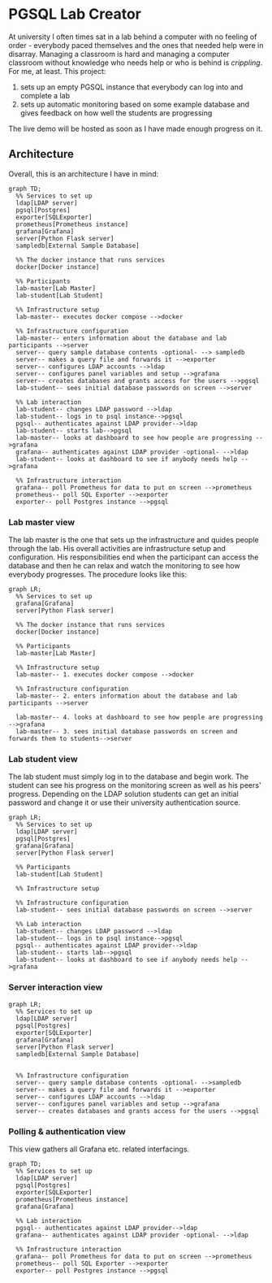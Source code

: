 # PGSQL Lab Creator

At university I often times sat in a lab behind a computer with no feeling of order - everybody paced themselves and the ones that needed help were in disarray. Managing a classroom is hard and managing a computer classroom without knowledge who needs help or who is behind is *crippling*. For me, at least. This project:

1. sets up an empty PGSQL instance that everybody can log into and complete a lab
2. sets up automatic monitoring based on some example database and gives feedback on how well the students are progressing

The live demo will be hosted as soon as I have made enough progress on it.

## Architecture

Overall, this is an architecture I have in mind:

```mermaid
graph TD;
  %% Services to set up
  ldap[LDAP server]
  pgsql[Postgres]
  exporter[SQLExporter]
  prometheus[Prometheus instance]
  grafana[Grafana]
  server[Python Flask server]
  sampledb[External Sample Database]
  
  %% The docker instance that runs services
  docker[Docker instance]

  %% Participants 
  lab-master[Lab Master]
  lab-student[Lab Student]

  %% Infrastructure setup
  lab-master-- executes docker compose -->docker

  %% Infrastructure configuration
  lab-master-- enters information about the database and lab participants -->server
  server-- query sample database contents -optional- --> sampledb
  server-- makes a query file and forwards it -->exporter
  server-- configures LDAP accounts -->ldap
  server-- configures panel variables and setup -->grafana
  server-- creates databases and grants access for the users -->pgsql
  lab-student-- sees initial database passwords on screen -->server

  %% Lab interaction
  lab-student-- changes LDAP password -->ldap
  lab-student-- logs in to psql instance-->pgsql
  pgsql-- authenticates against LDAP provider-->ldap
  lab-student-- starts lab-->pgsql
  lab-master-- looks at dashboard to see how people are progressing -->grafana
  grafana-- authenticates against LDAP provider -optional- -->ldap
  lab-student-- looks at dashboard to see if anybody needs help -->grafana

  %% Infrastructure interaction
  grafana-- poll Prometheus for data to put on screen -->prometheus
  prometheus-- poll SQL Exporter -->exporter
  exporter-- poll Postgres instance -->pgsql
```

### Lab master view

The lab master is the one that sets up the infrastructure and quides people through the lab. His overall activities are infrastructure setup and configuration. His responsibilities end when the participant can access the database and then he can relax and watch the monitoring to see how everybody progresses. The procedure looks like this:

```mermaid
graph LR;
  %% Services to set up
  grafana[Grafana]
  server[Python Flask server]
  
  %% The docker instance that runs services
  docker[Docker instance]

  %% Participants 
  lab-master[Lab Master]

  %% Infrastructure setup
  lab-master-- 1. executes docker compose -->docker

  %% Infrastructure configuration
  lab-master-- 2. enters information about the database and lab participants -->server

  lab-master-- 4. looks at dashboard to see how people are progressing -->grafana
  lab-master-- 3. sees initial database passwords on screen and forwards them to students-->server
```

### Lab student view

The lab student must simply log in to the database and begin work. The student can see his progress on the monitoring screen as well as his peers' progress. Depending on the LDAP solution students can get an initial password and change it or use their university authentication source.

```mermaid
graph LR;
  %% Services to set up
  ldap[LDAP server]
  pgsql[Postgres]
  grafana[Grafana]
  server[Python Flask server]

  %% Participants 
  lab-student[Lab Student]

  %% Infrastructure setup

  %% Infrastructure configuration
  lab-student-- sees initial database passwords on screen -->server

  %% Lab interaction
  lab-student-- changes LDAP password -->ldap
  lab-student-- logs in to psql instance-->pgsql
  pgsql-- authenticates against LDAP provider-->ldap
  lab-student-- starts lab-->pgsql
  lab-student-- looks at dashboard to see if anybody needs help -->grafana
```

### Server interaction view

```mermaid
graph LR;
  %% Services to set up
  ldap[LDAP server]
  pgsql[Postgres]
  exporter[SQLExporter]
  grafana[Grafana]
  server[Python Flask server]
  sampledb[External Sample Database]


  %% Infrastructure configuration
  server-- query sample database contents -optional- -->sampledb
  server-- makes a query file and forwards it -->exporter
  server-- configures LDAP accounts -->ldap
  server-- configures panel variables and setup -->grafana
  server-- creates databases and grants access for the users -->pgsql
```

### Polling & authentication view

This view gathers all Grafana etc. related interfacings.

```mermaid
graph TD;
  %% Services to set up
  ldap[LDAP server]
  pgsql[Postgres]
  exporter[SQLExporter]
  prometheus[Prometheus instance]
  grafana[Grafana]

  %% Lab interaction
  pgsql-- authenticates against LDAP provider-->ldap
  grafana-- authenticates against LDAP provider -optional- -->ldap

  %% Infrastructure interaction
  grafana-- poll Prometheus for data to put on screen -->prometheus
  prometheus-- poll SQL Exporter -->exporter
  exporter-- poll Postgres instance -->pgsql
```
